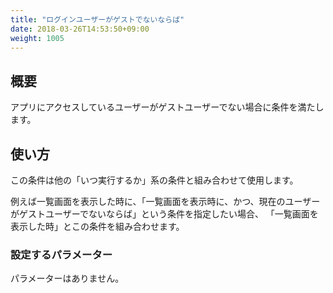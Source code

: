 ```yaml
---
title: "ログインユーザーがゲストでないならば"
date: 2018-03-26T14:53:50+09:00
weight: 1005
---
```


## 概要

アプリにアクセスしているユーザーがゲストユーザーでない場合に条件を満たします。

## 使い方

この条件は他の「いつ実行するか」系の条件と組み合わせて使用します。

例えば一覧画面を表示した時に、「一覧画面を表示時に、かつ、現在のユーザーがゲストユーザーでないならば」という条件を指定したい場合、
「一覧画面を表示した時」とこの条件を組み合わせます。

### 設定するパラメーター

パラメーターはありません。
